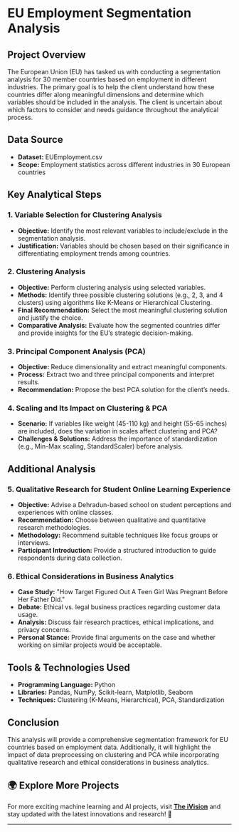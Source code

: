 # EU Employment Segmentation Analysis

## Project Overview
The European Union (EU) has tasked us with conducting a segmentation analysis for 30 member countries based on employment in different industries. The primary goal is to help the client understand how these countries differ along meaningful dimensions and determine which variables should be included in the analysis. The client is uncertain about which factors to consider and needs guidance throughout the analytical process.

## Data Source
- **Dataset:** EUEmployment.csv
- **Scope:** Employment statistics across different industries in 30 European countries

## Key Analytical Steps
### 1. Variable Selection for Clustering Analysis
- **Objective:** Identify the most relevant variables to include/exclude in the segmentation analysis.
- **Justification:** Variables should be chosen based on their significance in differentiating employment trends among countries.

### 2. Clustering Analysis
- **Objective:** Perform clustering analysis using selected variables.
- **Methods:** Identify three possible clustering solutions (e.g., 2, 3, and 4 clusters) using algorithms like K-Means or Hierarchical Clustering.
- **Final Recommendation:** Select the most meaningful clustering solution and justify the choice.
- **Comparative Analysis:** Evaluate how the segmented countries differ and provide insights for the EU’s strategic decision-making.

### 3. Principal Component Analysis (PCA)
- **Objective:** Reduce dimensionality and extract meaningful components.
- **Process:** Extract two and three principal components and interpret results.
- **Recommendation:** Propose the best PCA solution for the client’s needs.

### 4. Scaling and Its Impact on Clustering & PCA
- **Scenario:** If variables like weight (45-110 kg) and height (55-65 inches) are included, does the variation in scales affect clustering and PCA?
- **Challenges & Solutions:** Address the importance of standardization (e.g., Min-Max scaling, StandardScaler) before analysis.

## Additional Analysis
### 5. Qualitative Research for Student Online Learning Experience
- **Objective:** Advise a Dehradun-based school on student perceptions and experiences with online classes.
- **Recommendation:** Choose between qualitative and quantitative research methodologies.
- **Methodology:** Recommend suitable techniques like focus groups or interviews.
- **Participant Introduction:** Provide a structured introduction to guide respondents during data collection.

### 6. Ethical Considerations in Business Analytics
- **Case Study:** "How Target Figured Out A Teen Girl Was Pregnant Before Her Father Did."
- **Debate:** Ethical vs. legal business practices regarding customer data usage.
- **Analysis:** Discuss fair research practices, ethical implications, and privacy concerns.
- **Personal Stance:** Provide final arguments on the case and whether working on similar projects would be acceptable.

## Tools & Technologies Used
- **Programming Language:** Python
- **Libraries:** Pandas, NumPy, Scikit-learn, Matplotlib, Seaborn
- **Techniques:** Clustering (K-Means, Hierarchical), PCA, Standardization

## Conclusion
This analysis will provide a comprehensive segmentation framework for EU countries based on employment data. Additionally, it will highlight the impact of data preprocessing on clustering and PCA while incorporating qualitative research and ethical considerations in business analytics.

## 🌍 Explore More Projects  
For more exciting machine learning and AI projects, visit **[The iVision](https://theivision.wordpress.com/)** and stay updated with the latest innovations and research! 🚀  

---
